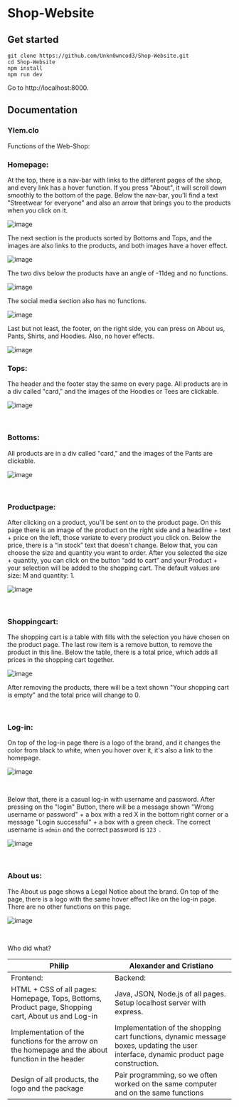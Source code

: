 # Shop-Website

## Get started
```
git clone https://github.com/Unkn0wncod3/Shop-Website.git
cd Shop-Website
npm install
npm run dev
```

Go to http://localhost:8000.

## Documentation

### Ylem.clo

Functions of the Web-Shop:

### Homepage:

At the top, there is a nav-bar with links to the different pages of the shop, and every link has a hover function. If you press "About", it will scroll down smoothly to the bottom of the page. Below the nav-bar, you'll find a text "Streetwear for everyone" and also an arrow that brings you to the products when you click on it. 

![image](https://user-images.githubusercontent.com/97988163/225872311-6b1ceab7-34cb-42cb-907a-648401edaec9.png)

The next section is the products sorted by Bottoms and Tops, and the images are also links to the products, and both images have a hover effect.

![image](https://user-images.githubusercontent.com/97988163/225872343-ccce7c9f-97a0-4897-b9d3-634fa6a1fe27.png)

The two divs below the products have an angle of -11deg and no functions.

![image](https://user-images.githubusercontent.com/97988163/225872466-fbe30cbb-3319-40b0-ba81-2666a4a3eea0.png)

The social media section also has no functions.

![image](https://user-images.githubusercontent.com/97988163/225872479-35619257-6111-4865-ab36-49da3e8d910e.png)

Last but not least, the footer, on the right side, you can press on About us, Pants, Shirts, and Hoodies. Also, no hover effects.

![image](https://user-images.githubusercontent.com/97988163/225872493-04e5c7c1-fa02-40ad-b9a0-3669883d1347.png)

### Tops:

The header and the footer stay the same on every page. All products are in a div called "card," and the images of the Hoodies or Tees are clickable.

![image](https://user-images.githubusercontent.com/97988163/225872517-3c3458e0-c70c-4721-bc33-54f97ad41da2.png)

<br>

### Bottoms:

All products are in a div called "card," and the images of the Pants are clickable.

![image](https://user-images.githubusercontent.com/97988163/225872567-e23e713f-fa58-4885-a7b9-f4bac9e56b4b.png)

<br>

### Productpage:

After clicking on a product, you'll be sent on to the product page. On this page there is an image of the product on the right side and a headline + text + price on the left, those variate to every product you click on. Below the price, there is a “in stock” text that doesn't change. Below that, you can choose the size and quantity you want to order. After you selected the size + quantity, you can click on the button “add to cart” and your Product + your selection will be added to the shopping cart. The default values are size: M and quantity: 1.

![image](https://user-images.githubusercontent.com/97988163/225872586-5f18e83f-bb19-4c69-b1e4-e737e1edf828.png)

<br>

### Shoppingcart:

The shopping cart is a table with fills with the selection you have chosen on the product page. The last row item is a remove button, to remove the product in this line. Below the table, there is a total price, which adds all prices in the shopping cart together.

![image](https://user-images.githubusercontent.com/97988163/225872833-49c43261-1353-49c2-84d8-5e4c0292894d.png)

After removing the products, there will be a text shown "Your shopping cart is empty" and the total price will change to 0.

<br>

### Log-in:

On top of the log-in page there is a logo of the brand, and it changes the color from black to white, when you hover over it, it's also a link to the homepage. 

![image](https://user-images.githubusercontent.com/97988163/225872855-d808b1ea-1264-41c2-b756-6a32ae1fa209.png)

<br>

Below that, there is a casual log-in with username and password. After pressing on the "login" Button, there will be a message shown "Wrong username or password" + a box with a red X in the bottom right corner or a message "Login successful" + a box with a green check. The correct username is `admin` and the correct password is `123 `.
 
![image](https://user-images.githubusercontent.com/97988163/225872888-8a828333-a1f7-4ca8-9284-801452ed4451.png)

<br>

### About us:
The About us page shows a Legal Notice about the brand. On top of the page, there is a logo with the same hover effect like on the log-in page. There are no other functions on this page.

![image](https://user-images.githubusercontent.com/97988163/225872941-53b7406f-ba9e-4c21-bca9-66b8256f1d1f.png)

<br>

Who did what?

| Philip 	| Alexander and Cristiano 	|
|---	|---	|
| Frontend: 	| Backend: 	|
| HTML + CSS of all pages: Homepage, Tops, Bottoms, Product page, Shopping cart,  About us and Log-in 	| Java, JSON, Node.js of all pages. Setup localhost server with express. 	|
| Implementation of the functions for the arrow on the homepage and the about function in the header 	| Implementation of the shopping cart functions, dynamic message boxes, updating the user interface, dynamic product page construction. 	|
| Design of all products, the logo and the package 	| Pair programming, so we often worked on the same computer and on the same functions 	|
